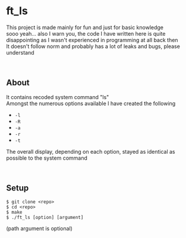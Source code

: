 # ft_ls
This project is made mainly for fun and just for basic knowledge<br />
sooo yeah... also I warn you, the code I have written here is quite disappointing as I wasn't experienced in programming at all back then<br />
It doesn't follow norm and probably has a lot of leaks and bugs, please understand 

<br />

## About
It contains recoded system command "ls"<br />
Amongst the numerous options available I have created the following
- `-l`
- `-R`
- `-a`
- `-r`
- `-t`

The overall display, depending on each option, stayed as identical as possible to the system command

<br />

## Setup
```
$ git clone <repo>
$ cd <repo>
$ make
$ ./ft_ls [option] [argument]
```
(path argument is optional)
